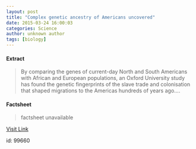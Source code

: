 ```yaml
---
layout: post
title: "Complex genetic ancestry of Americans uncovered"
date: 2015-03-24 16:00:03
categories: Science
author: unknown author
tags: [biology]
---
```



#### Extract
>By comparing the genes of current-day North and South Americans with African and European populations, an Oxford University study has found the genetic fingerprints of the slave trade and colonisation that shaped migrations to the Americas hundreds of years ago....

#### Factsheet
>factsheet unavailable

[Visit Link](http://phys.org/news346406346.html)

id:   99660
